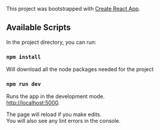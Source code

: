 This project was bootstrapped with [Create React App](https://github.com/facebook/create-react-app).

## Available Scripts

In the project directory, you can run:

### `npm install`

Will download all the node packages needed for the project

### `npm run dev`

Runs the app in the development mode.<br />
[http://localhost:5000](http://localhost:5000).

The page will reload if you make edits.<br />
You will also see any lint errors in the console.

